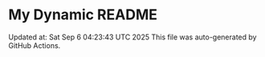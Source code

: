 # My Dynamic README
Updated at: Sat Sep  6 04:23:43 UTC 2025
This file was auto-generated by GitHub Actions.
